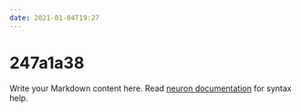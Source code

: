 ```yaml
---
date: 2021-01-04T19:27
---
```


# 247a1a38

Write your Markdown content here. Read [neuron documentation](https://neuron.zettel.page/2011404.html) for syntax help.

